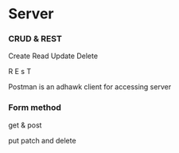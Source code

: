 # Server

### CRUD & REST

Create
Read
Update
Delete

R
E
s
T

Postman is an adhawk client for accessing server 


### Form method

get & post

put patch and delete 